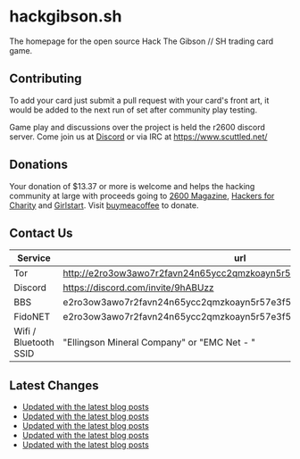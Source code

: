 # hackgibson.sh
The homepage for the open source Hack The Gibson // SH trading card game.


## Contributing

To add your card just submit a pull request with your card's front art, it would be added to the next run of set after community play testing.

Game play and discussions over the project is held the r2600 discord server. Come join us at [Discord](https://discord.com/invite/9hABUzz) or via IRC at https://www.scuttled.net/


## Donations

Your donation of $13.37 or more is welcome and helps the hacking community at large with proceeds going to [2600 Magazine](https://2600.com/), [Hackers for Charity](https://hackersforcharity.org) and [Girlstart](https://girlstart.org).  Visit [buymeacoffee](https://www.buymeacoffee.com/hackgibson.sh) to donate.


## Contact Us

Service | url
-|-
Tor | http://e2ro3ow3awo7r2favn24n65ycc2qmzkoayn5r57e3f56nvjwdcgg32ad.onion
Discord | https://discord.com/invite/9hABUzz
BBS | e2ro3ow3awo7r2favn24n65ycc2qmzkoayn5r57e3f56nvjwdcgg32ad.onion:23
FidoNET | e2ro3ow3awo7r2favn24n65ycc2qmzkoayn5r57e3f56nvjwdcgg32ad.onion:24554
Wifi / Bluetooth SSID | "Ellingson Mineral Company" or "EMC Net - <fidonet address>"

## Latest Changes
<!-- BLOG-POST-LIST:START -->
- [Updated with the latest blog posts](https://github.com/DFW2600/hackgibson.sh/commit/6eafc4106bf9a5ee60eb8a677bfcf00319da6c35)
- [Updated with the latest blog posts](https://github.com/DFW2600/hackgibson.sh/commit/bdc73caf2e942c15f3972cd6cee01ec9faebcaad)
- [Updated with the latest blog posts](https://github.com/DFW2600/hackgibson.sh/commit/8cb35cb3ea9876043bfaeb8e743be21788f59eac)
- [Updated with the latest blog posts](https://github.com/DFW2600/hackgibson.sh/commit/84d665aea501b9deb4f2c63fe6895bfab45e3bb7)
- [Updated with the latest blog posts](https://github.com/DFW2600/hackgibson.sh/commit/7ae3e53d62ac7e278d6f0748a1833ba81991ff6b)
<!-- BLOG-POST-LIST:END -->
